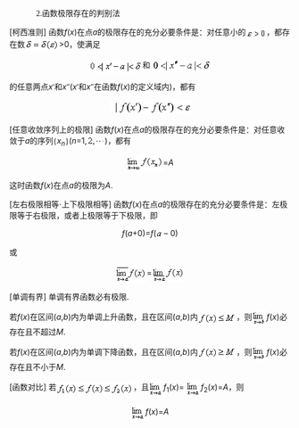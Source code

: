 <div class=Section1>
<p style='margin-left:36.0pt'><span lang=EN-US style='font-family:宋体_GB2312'>2.</span><span
lang=ZH-CN style='font-family:宋体_GB2312'>函数极限存在的判别法 </span></p>
<p><span lang=EN-US>[</span><span lang=ZH-CN style='font-family:宋体_GB2312'>柯西准则</span><span
lang=EN-US>] </span><span lang=ZH-CN style='font-family:宋体_GB2312'>函数</span><i><span
lang=EN-US>f</span></i><span lang=EN-US>(<i>x</i>)</span><span lang=ZH-CN
style='font-family:宋体_GB2312'>在点</span><i><span lang=EN-US>a</span></i><span
lang=ZH-CN style='font-family:宋体_GB2312'>的极限存在的充分必要条件是：对任意小的</span><span
lang=EN-US style='font-family:宋体_GB2312'><img width=37 height=18
src="res/17e9d95da129bdd93c34fb6cc6aaaa52_5444_files/Image2116.gif" align=absmiddle></span><span
lang=ZH-CN style='font-family:宋体_GB2312'>，都存在数</span><span lang=EN-US
style='font-family:宋体_GB2312'><img width=61 height=21
src="res/17e9d95da129bdd93c34fb6cc6aaaa52_5444_files/Image2117.gif" align=absmiddle></span><span
lang=EN-US>&gt;0</span><span lang=ZH-CN style='font-family:宋体_GB2312'>，使满足</span></p>
<p align=center style='text-align:center'><span lang=EN-US style='font-family:
宋体_GB2312'><img width=96 height=21 src="res/17e9d95da129bdd93c34fb6cc6aaaa52_5444_files/Image2118.gif"
align=texttop></span><span lang=ZH-CN style='font-family:宋体_GB2312'>和</span><span
lang=ZH-CN> </span><span lang=EN-US style='font-family:宋体_GB2312'><img
width=105 height=22 src="res/17e9d95da129bdd93c34fb6cc6aaaa52_5444_files/Image2119.gif" align=absmiddle></span></p>
<p><span lang=ZH-CN style='font-family:宋体_GB2312'>的任意两点</span><i><span
lang=EN-US>x</span></i><span lang=ZH-CN style='font-family:宋体_GB2312'>′和</span><i><span
lang=EN-US>x</span></i><span lang=ZH-CN style='font-family:宋体_GB2312'>″</span><span
lang=EN-US>(<i>x</i></span><span lang=ZH-CN style='font-family:宋体_GB2312'>′和</span><i><span
lang=EN-US>x</span></i><span lang=ZH-CN style='font-family:宋体_GB2312'>″在函数</span><i><span
lang=EN-US>f</span></i><span lang=EN-US>(<i>x</i>)</span><span lang=ZH-CN
style='font-family:宋体_GB2312'>的定义域内</span><span lang=EN-US>)</span><span
lang=ZH-CN style='font-family:宋体_GB2312'>，都有</span></p>
<p align=center style='text-align:center'><span lang=EN-US><img width=147
height=26 src="res/17e9d95da129bdd93c34fb6cc6aaaa52_5444_files/1.gif"></span></p>
<p><span lang=EN-US>[</span><span lang=ZH-CN style='font-family:宋体_GB2312'>任意收敛序列上的极限</span><span
lang=EN-US>] </span><span lang=ZH-CN style='font-family:宋体_GB2312'>函数</span><i><span
lang=EN-US>f</span></i><span lang=EN-US>(<i>x</i>)</span><span lang=ZH-CN
style='font-family:宋体_GB2312'>在点</span><i><span lang=EN-US>a</span></i><span
lang=ZH-CN style='font-family:宋体_GB2312'>的极限存在的充分必要条件是：对任意收敛于</span><i><span
lang=EN-US>a</span></i><span lang=ZH-CN style='font-family:宋体_GB2312'>的序列</span><span
lang=EN-US style='font-family:宋体_GB2312'>{</span><i><span lang=EN-US>x<sub>n</sub></span></i><span
lang=EN-US style='font-family:宋体_GB2312'>}</span><span lang=EN-US>(<i>n</i>=1,</span><span
lang=EN-US style='font-family:宋体_GB2312'><img width=32 height=21
src="res/17e9d95da129bdd93c34fb6cc6aaaa52_5444_files/Image2121.gif" align=absmiddle></span><span
lang=EN-US>)</span><span lang=ZH-CN style='font-family:宋体_GB2312'>，都有</span></p>
<p align=center style='text-align:center'><span lang=EN-US style='font-family:
宋体_GB2312'><img width=66 height=29 src="res/17e9d95da129bdd93c34fb6cc6aaaa52_5444_files/Image2122.gif"
align=absmiddle></span><span lang=EN-US>=<i>A</i></span></p>
<p><span lang=ZH-CN style='font-family:宋体_GB2312'>这时函数</span><i><span
lang=EN-US>f</span></i><span lang=EN-US>(<i>x</i>)</span><span lang=ZH-CN
style='font-family:宋体_GB2312'>在点</span><i><span lang=EN-US>a</span></i><span
lang=ZH-CN style='font-family:宋体_GB2312'>的极限为</span><i><span lang=EN-US>A</span></i><span
lang=EN-US>.</span></p>
<p><span lang=EN-US>[</span><span lang=ZH-CN style='font-family:宋体_GB2312'>左右极限相等·上下极限相等</span><span
lang=EN-US>] </span><span lang=ZH-CN style='font-family:宋体_GB2312'>函数</span><i><span
lang=EN-US>f</span></i><span lang=EN-US>(<i>x</i>)</span><span lang=ZH-CN
style='font-family:宋体_GB2312'>在点</span><i><span lang=EN-US>a</span></i><span
lang=ZH-CN style='font-family:宋体_GB2312'>的极限存在的充分必要条件是：左极限等于右极限，或者上极限等于下极限，即</span></p>
<p align=center style='text-align:center'><i><span lang=EN-US>f</span></i><span
lang=EN-US>(<i>a</i>+0)=<i>f</i>(</span><span lang=EN-US style='font-family:
宋体_GB2312'><img width=25 height=14 src="res/17e9d95da129bdd93c34fb6cc6aaaa52_5444_files/Image2123.gif"
align=absmiddle></span><span lang=EN-US>0)</span></p>
<p><span lang=ZH-CN style='font-family:宋体_GB2312'>或</span></p>
<p align=center style='text-align:center'><span lang=EN-US style='font-family:
宋体_GB2312'><img width=56 height=32 src="res/17e9d95da129bdd93c34fb6cc6aaaa52_5444_files/Image2115.gif"
align=absmiddle></span><span lang=EN-US>=</span><span lang=EN-US
style='font-family:宋体_GB2312'><img width=58 height=29
src="res/17e9d95da129bdd93c34fb6cc6aaaa52_5444_files/Image2114.gif" align=absmiddle></span></p>
<p><span lang=EN-US>[</span><span lang=ZH-CN style='font-family:宋体_GB2312'>单调有界</span><span
lang=EN-US>] </span><span lang=ZH-CN style='font-family:宋体_GB2312'>单调有界函数必有极限</span><span
lang=EN-US>.</span></p>
<p><span lang=ZH-CN style='font-family:宋体_GB2312'>若</span><i><span lang=EN-US>f</span></i><span
lang=EN-US>(<i>x</i>)</span><span lang=ZH-CN style='font-family:宋体_GB2312'>在区间</span><span
lang=EN-US>(<i>a</i>,<i>b</i>)</span><span lang=ZH-CN style='font-family:宋体_GB2312'>内为单调上升函数，且在区间</span><span
lang=EN-US>(<i>a</i>,<i>b</i>)</span><span lang=ZH-CN style='font-family:宋体_GB2312'>内</span><span
lang=EN-US style='font-family:宋体_GB2312'><img width=69 height=21
src="res/17e9d95da129bdd93c34fb6cc6aaaa52_5444_files/Image2124.gif" align=texttop></span><span lang=ZH-CN
style='font-family:宋体_GB2312'>，则</span><span lang=EN-US style='font-family:
宋体_GB2312'><img width=26 height=29 src="res/17e9d95da129bdd93c34fb6cc6aaaa52_5444_files/Image2125.gif"
align=absmiddle></span><i><span lang=EN-US>f</span></i><span lang=EN-US>(<i>x</i>)</span><span
lang=ZH-CN style='font-family:宋体_GB2312'>必存在且不超过</span><i><span lang=EN-US>M</span></i><span
lang=EN-US>.</span></p>
<p><span lang=ZH-CN style='font-family:宋体_GB2312'>若</span><i><span lang=EN-US>f</span></i><span
lang=EN-US>(<i>x</i>)</span><span lang=ZH-CN style='font-family:宋体_GB2312'>在区间</span><span
lang=EN-US>(<i>a</i>,<i>b</i>)</span><span lang=ZH-CN style='font-family:宋体_GB2312'>内为单调下降函数，且在区间</span><span
lang=EN-US>(<i>a</i>,<i>b</i>)</span><span lang=ZH-CN style='font-family:宋体_GB2312'>内</span><span
lang=EN-US style='font-family:宋体_GB2312'><img width=69 height=21
src="res/17e9d95da129bdd93c34fb6cc6aaaa52_5444_files/Image2126.gif" align=absmiddle></span><span
lang=ZH-CN style='font-family:宋体_GB2312'>，则</span><span lang=EN-US
style='font-family:宋体_GB2312'><img width=26 height=29
src="res/17e9d95da129bdd93c34fb6cc6aaaa52_5444_files/Image2125.gif" align=absmiddle></span><i><span
lang=EN-US>f</span></i><span lang=EN-US>(<i>x</i>)</span><span lang=ZH-CN
style='font-family:宋体_GB2312'>必存在且不小于</span><i><span lang=EN-US>M</span></i><span
lang=EN-US>.</span></p>
<p><span lang=EN-US>[</span><span lang=ZH-CN style='font-family:宋体_GB2312'>函数对比</span><span
lang=EN-US>] </span><span lang=ZH-CN style='font-family:宋体_GB2312'>若</span><span
lang=EN-US style='font-family:宋体_GB2312'><img width=138 height=22
src="res/17e9d95da129bdd93c34fb6cc6aaaa52_5444_files/Image2127.gif" align=absmiddle></span><span
lang=ZH-CN style='font-family:宋体_GB2312'>，且</span><span lang=EN-US
style='font-family:宋体_GB2312'><img width=26 height=29
src="res/17e9d95da129bdd93c34fb6cc6aaaa52_5444_files/Image2128.gif" align=absmiddle></span><i><span
lang=EN-US>f</span></i><sub><span lang=EN-US>1</span></sub><span lang=EN-US>(<i>x</i>)=
</span><span lang=EN-US style='font-family:宋体_GB2312'><img width=26 height=30
src="res/17e9d95da129bdd93c34fb6cc6aaaa52_5444_files/Image2128.gif" align=absmiddle></span><i><span
lang=EN-US>f</span></i><sub><span lang=EN-US>2</span></sub><span lang=EN-US>(<i>x</i>)=<i>A</i></span><span
lang=ZH-CN style='font-family:宋体_GB2312'>，则</span></p>
<p align=center style='text-align:center'><span lang=EN-US style='font-family:
宋体_GB2312'><img width=26 height=29 src="res/17e9d95da129bdd93c34fb6cc6aaaa52_5444_files/Image2129.gif"
align=absmiddle></span><i><span lang=EN-US>f</span></i><span lang=EN-US>(<i>x</i>)=<i>A</i></span></p>
<p><span lang=ZH-CN style='font-family:宋体_GB2312'>　</span></p>
</div>